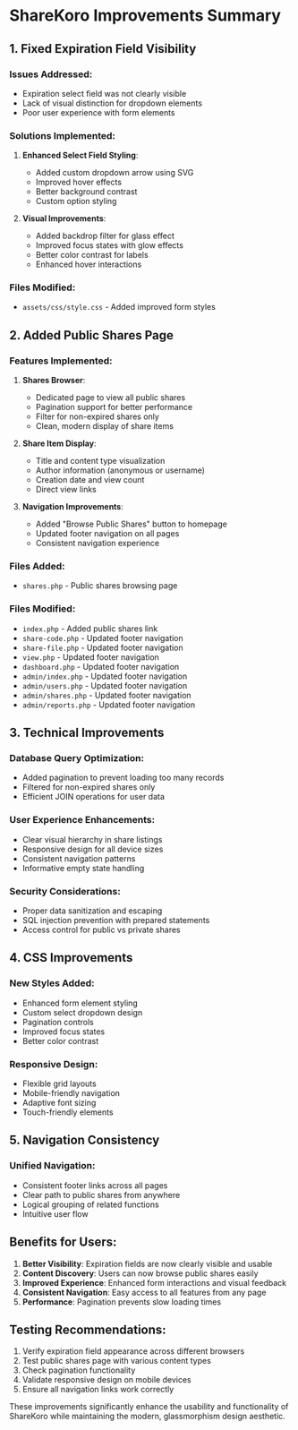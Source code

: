 # ShareKoro Improvements Summary

## 1. Fixed Expiration Field Visibility

### Issues Addressed:
- Expiration select field was not clearly visible
- Lack of visual distinction for dropdown elements
- Poor user experience with form elements

### Solutions Implemented:
1. **Enhanced Select Field Styling**:
   - Added custom dropdown arrow using SVG
   - Improved hover effects
   - Better background contrast
   - Custom option styling

2. **Visual Improvements**:
   - Added backdrop filter for glass effect
   - Improved focus states with glow effects
   - Better color contrast for labels
   - Enhanced hover interactions

### Files Modified:
- `assets/css/style.css` - Added improved form styles

## 2. Added Public Shares Page

### Features Implemented:
1. **Shares Browser**:
   - Dedicated page to view all public shares
   - Pagination support for better performance
   - Filter for non-expired shares only
   - Clean, modern display of share items

2. **Share Item Display**:
   - Title and content type visualization
   - Author information (anonymous or username)
   - Creation date and view count
   - Direct view links

3. **Navigation Improvements**:
   - Added "Browse Public Shares" button to homepage
   - Updated footer navigation on all pages
   - Consistent navigation experience

### Files Added:
- `shares.php` - Public shares browsing page

### Files Modified:
- `index.php` - Added public shares link
- `share-code.php` - Updated footer navigation
- `share-file.php` - Updated footer navigation
- `view.php` - Updated footer navigation
- `dashboard.php` - Updated footer navigation
- `admin/index.php` - Updated footer navigation
- `admin/users.php` - Updated footer navigation
- `admin/shares.php` - Updated footer navigation
- `admin/reports.php` - Updated footer navigation

## 3. Technical Improvements

### Database Query Optimization:
- Added pagination to prevent loading too many records
- Filtered for non-expired shares only
- Efficient JOIN operations for user data

### User Experience Enhancements:
- Clear visual hierarchy in share listings
- Responsive design for all device sizes
- Consistent navigation patterns
- Informative empty state handling

### Security Considerations:
- Proper data sanitization and escaping
- SQL injection prevention with prepared statements
- Access control for public vs private shares

## 4. CSS Improvements

### New Styles Added:
- Enhanced form element styling
- Custom select dropdown design
- Pagination controls
- Improved focus states
- Better color contrast

### Responsive Design:
- Flexible grid layouts
- Mobile-friendly navigation
- Adaptive font sizing
- Touch-friendly elements

## 5. Navigation Consistency

### Unified Navigation:
- Consistent footer links across all pages
- Clear path to public shares from anywhere
- Logical grouping of related functions
- Intuitive user flow

## Benefits for Users:

1. **Better Visibility**: Expiration fields are now clearly visible and usable
2. **Content Discovery**: Users can now browse public shares easily
3. **Improved Experience**: Enhanced form interactions and visual feedback
4. **Consistent Navigation**: Easy access to all features from any page
5. **Performance**: Pagination prevents slow loading times

## Testing Recommendations:

1. Verify expiration field appearance across different browsers
2. Test public shares page with various content types
3. Check pagination functionality
4. Validate responsive design on mobile devices
5. Ensure all navigation links work correctly

These improvements significantly enhance the usability and functionality of ShareKoro while maintaining the modern, glassmorphism design aesthetic.